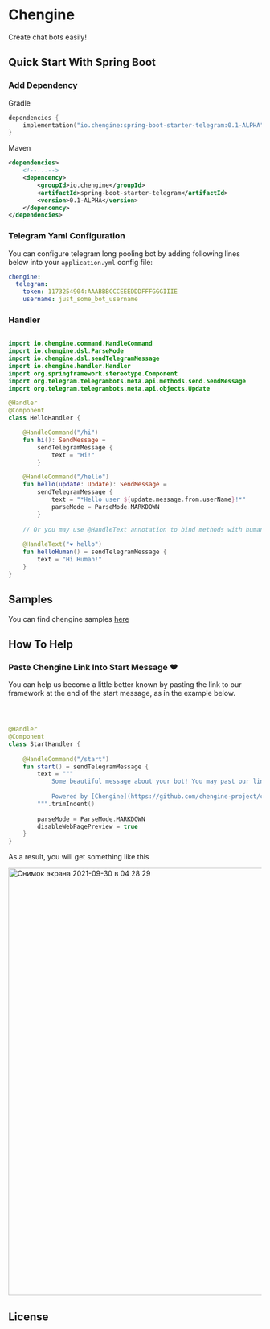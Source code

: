 # Chengine

Create chat bots easily!

## Quick Start With Spring Boot

### Add Dependency

Gradle
```kotlin
dependencies {
    implementation("io.chengine:spring-boot-starter-telegram:0.1-ALPHA")
}
```

Maven
```xml
<dependencies>
    <!--...-->
    <depencency>
        <groupId>io.chengine</groupId>
        <artifactId>spring-boot-starter-telegram</artifactId>
        <version>0.1-ALPHA</version>
    </depencency>
</dependencies>
```
### Telegram Yaml Configuration

You can configure telegram long pooling bot by adding following lines below into your `application.yml` config file:

```yaml
chengine:
  telegram:
    token: 1173254904:AAABBBCCCEEEDDDFFFGGGIIIE
    username: just_some_bot_username
```

### Handler

```kotlin

import io.chengine.command.HandleCommand
import io.chengine.dsl.ParseMode
import io.chengine.dsl.sendTelegramMessage
import io.chengine.handler.Handler
import org.springframework.stereotype.Component
import org.telegram.telegrambots.meta.api.methods.send.SendMessage
import org.telegram.telegrambots.meta.api.objects.Update

@Handler
@Component
class HelloHandler {

    @HandleCommand("/hi")
    fun hi(): SendMessage =
        sendTelegramMessage {
            text = "Hi!"
        }

    @HandleCommand("/hello")
    fun hello(update: Update): SendMessage =
        sendTelegramMessage {
            text = "*Hello user ${update.message.from.userName}!*"
            parseMode = ParseMode.MARKDOWN
        }
    
    // Or you may use @HandleText annotation to bind methods with human readable text
    
    @HandleText("❤️ hello")
    fun helloHuman() = sendTelegramMessage {
        text = "Hi Human!"
    }
}

```



## Samples

You can find chengine samples [here](https://github.com/mikheevshow/chengine-samples)

## How To Help

### Paste Chengine Link Into Start Message ❤️


You can help us become a little better known by pasting the link to our framework at the end of the start message, as in the example below.

```kotlin



@Handler
@Component
class StartHandler {
    
    @HandleCommand("/start")
    fun start() = sendTelegramMessage {
        text = """
            Some beautiful message about your bot! You may past our link at the end of */start* message
            
            Powered by [Chengine](https://github.com/chengine-project/chengine)
        """.trimIndent()
        
        parseMode = ParseMode.MARKDOWN
        disableWebPagePreview = true
    }
}

```

As a result, you will get something like this

<img width="849" alt="Снимок экрана 2021-09-30 в 04 28 29" src="https://user-images.githubusercontent.com/10999015/135370774-363b823b-fd22-401c-9742-b9bc5f6460b1.png">

## License

```
```
